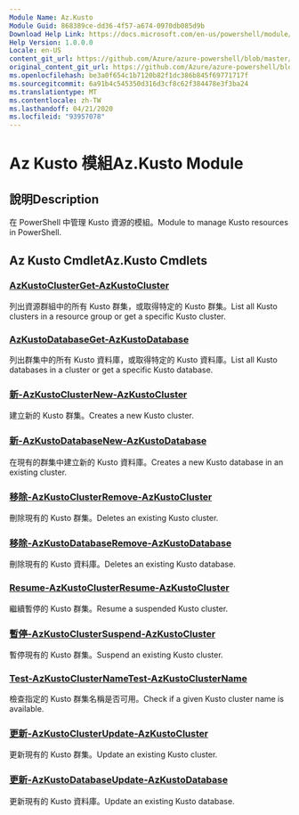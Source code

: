 ```yaml
---
Module Name: Az.Kusto
Module Guid: 868389ce-dd36-4f57-a674-0970db085d9b
Download Help Link: https://docs.microsoft.com/en-us/powershell/module/az.kusto
Help Version: 1.0.0.0
Locale: en-US
content_git_url: https://github.com/Azure/azure-powershell/blob/master/src/Kusto/Kusto/help/Az.Kusto.md
original_content_git_url: https://github.com/Azure/azure-powershell/blob/master/src/Kusto/Kusto/help/Az.Kusto.md
ms.openlocfilehash: be3a0f654c1b7120b82f1dc386b845f69771717f
ms.sourcegitcommit: 6a91b4c545350d316d3cf8c62f384478e3f3ba24
ms.translationtype: MT
ms.contentlocale: zh-TW
ms.lasthandoff: 04/21/2020
ms.locfileid: "93957078"
---
```

# <span data-ttu-id="81382-101">Az Kusto 模組</span><span class="sxs-lookup"><span data-stu-id="81382-101">Az.Kusto Module</span></span>
## <span data-ttu-id="81382-102">說明</span><span class="sxs-lookup"><span data-stu-id="81382-102">Description</span></span>
<span data-ttu-id="81382-103">在 PowerShell 中管理 Kusto 資源的模組。</span><span class="sxs-lookup"><span data-stu-id="81382-103">Module to manage Kusto resources in PowerShell.</span></span>

## <span data-ttu-id="81382-104">Az Kusto Cmdlet</span><span class="sxs-lookup"><span data-stu-id="81382-104">Az.Kusto Cmdlets</span></span>
### [<span data-ttu-id="81382-105">AzKustoCluster</span><span class="sxs-lookup"><span data-stu-id="81382-105">Get-AzKustoCluster</span></span>](Get-AzKustoCluster.md)
<span data-ttu-id="81382-106">列出資源群組中的所有 Kusto 群集，或取得特定的 Kusto 群集。</span><span class="sxs-lookup"><span data-stu-id="81382-106">List all Kusto clusters in a resource group or get a specific Kusto cluster.</span></span>

### [<span data-ttu-id="81382-107">AzKustoDatabase</span><span class="sxs-lookup"><span data-stu-id="81382-107">Get-AzKustoDatabase</span></span>](Get-AzKustoDatabase.md)
<span data-ttu-id="81382-108">列出群集中的所有 Kusto 資料庫，或取得特定的 Kusto 資料庫。</span><span class="sxs-lookup"><span data-stu-id="81382-108">List all Kusto databases in a cluster or get a specific Kusto database.</span></span>

### [<span data-ttu-id="81382-109">新-AzKustoCluster</span><span class="sxs-lookup"><span data-stu-id="81382-109">New-AzKustoCluster</span></span>](New-AzKustoCluster.md)
<span data-ttu-id="81382-110">建立新的 Kusto 群集。</span><span class="sxs-lookup"><span data-stu-id="81382-110">Creates a new Kusto cluster.</span></span>

### [<span data-ttu-id="81382-111">新-AzKustoDatabase</span><span class="sxs-lookup"><span data-stu-id="81382-111">New-AzKustoDatabase</span></span>](New-AzKustoDatabase.md)
<span data-ttu-id="81382-112">在現有的群集中建立新的 Kusto 資料庫。</span><span class="sxs-lookup"><span data-stu-id="81382-112">Creates a new Kusto database in an existing cluster.</span></span>

### [<span data-ttu-id="81382-113">移除-AzKustoCluster</span><span class="sxs-lookup"><span data-stu-id="81382-113">Remove-AzKustoCluster</span></span>](Remove-AzKustoCluster.md)
<span data-ttu-id="81382-114">刪除現有的 Kusto 群集。</span><span class="sxs-lookup"><span data-stu-id="81382-114">Deletes an existing Kusto cluster.</span></span>

### [<span data-ttu-id="81382-115">移除-AzKustoDatabase</span><span class="sxs-lookup"><span data-stu-id="81382-115">Remove-AzKustoDatabase</span></span>](Remove-AzKustoDatabase.md)
<span data-ttu-id="81382-116">刪除現有的 Kusto 資料庫。</span><span class="sxs-lookup"><span data-stu-id="81382-116">Deletes an existing Kusto database.</span></span>

### [<span data-ttu-id="81382-117">Resume-AzKustoCluster</span><span class="sxs-lookup"><span data-stu-id="81382-117">Resume-AzKustoCluster</span></span>](Resume-AzKustoCluster.md)
<span data-ttu-id="81382-118">繼續暫停的 Kusto 群集。</span><span class="sxs-lookup"><span data-stu-id="81382-118">Resume a suspended Kusto cluster.</span></span>

### [<span data-ttu-id="81382-119">暫停-AzKustoCluster</span><span class="sxs-lookup"><span data-stu-id="81382-119">Suspend-AzKustoCluster</span></span>](Suspend-AzKustoCluster.md)
<span data-ttu-id="81382-120">暫停現有的 Kusto 群集。</span><span class="sxs-lookup"><span data-stu-id="81382-120">Suspend an existing Kusto cluster.</span></span>

### [<span data-ttu-id="81382-121">Test-AzKustoClusterName</span><span class="sxs-lookup"><span data-stu-id="81382-121">Test-AzKustoClusterName</span></span>](Test-AzKustoClusterName.md)
<span data-ttu-id="81382-122">檢查指定的 Kusto 群集名稱是否可用。</span><span class="sxs-lookup"><span data-stu-id="81382-122">Check if a given Kusto cluster name is available.</span></span>

### [<span data-ttu-id="81382-123">更新-AzKustoCluster</span><span class="sxs-lookup"><span data-stu-id="81382-123">Update-AzKustoCluster</span></span>](Update-AzKustoCluster.md)
<span data-ttu-id="81382-124">更新現有的 Kusto 群集。</span><span class="sxs-lookup"><span data-stu-id="81382-124">Update an existing Kusto cluster.</span></span>

### [<span data-ttu-id="81382-125">更新-AzKustoDatabase</span><span class="sxs-lookup"><span data-stu-id="81382-125">Update-AzKustoDatabase</span></span>](Update-AzKustoDatabase.md)
<span data-ttu-id="81382-126">更新現有的 Kusto 資料庫。</span><span class="sxs-lookup"><span data-stu-id="81382-126">Update an existing Kusto database.</span></span>

